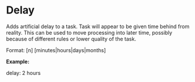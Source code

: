 # Delay
Adds artificial delay to a task. Task will appear to be given time behind from reality. This can be used to move processing into later time, possibly because of different rules or lower quality of the task.

Format: [n] [minutes|hours|days|months]

**Example:**

delay: 2 hours